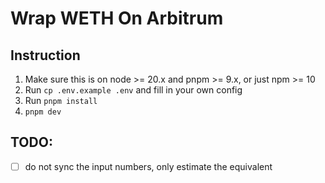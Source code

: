 # Wrap WETH On Arbitrum

## Instruction
1. Make sure this is on node >= 20.x and pnpm >= 9.x, or just npm >= 10
1. Run `cp .env.example .env` and fill in your own config
1. Run `pnpm install`
1. `pnpm dev`

## TODO: 
- [ ] do not sync the input numbers, only estimate the equivalent